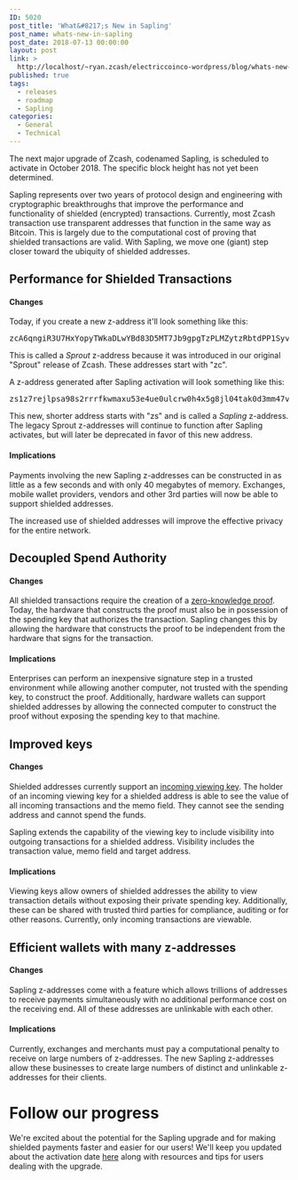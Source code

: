 ```yaml
---
ID: 5020
post_title: 'What&#8217;s New in Sapling'
post_name: whats-new-in-sapling
post_date: 2018-07-13 00:00:00
layout: post
link: >
  http://localhost/~ryan.zcash/electriccoinco-wordpress/blog/whats-new-in-sapling/
published: true
tags:
  - releases
  - roadmap
  - Sapling
categories:
  - General
  - Technical
---
```

<p>The next major upgrade of Zcash, codenamed Sapling, is scheduled to activate in October 2018. The specific block height has not yet been determined.</p>
<p>Sapling represents over two years of protocol design and engineering with cryptographic breakthroughs that improve the performance and functionality of shielded (encrypted) transactions. Currently, most Zcash transaction use transparent addresses that function in the same way as Bitcoin. This is largely due to the computational cost of proving that shielded transactions are valid. With Sapling, we move one (giant) step closer toward the ubiquity of shielded addresses.</p>
<h2>Performance for Shielded Transactions</h2>
<h4>Changes</h4>
<p>Today, if you create a new z-address it'll look something like this:</p>
<pre><span class="pl-s">zcA6qngiR3U7HxYopyTWkaDLwYBd83D5MT7Jb9gpgTzPLMZytzRbtdPP1Syv4RvRgHeoZrJWSask3DyfwXG9DGPMWMvX7aC</span></pre>
<p>This is called a <em>Sprout </em>z-address because it was introduced in our original "Sprout" release of Zcash. These addresses start with "zc".</p>
<p>A z-address generated after Sapling activation will look something like this:</p>
<pre><span class="blob-code-inner"><span class="pl-s">zs1z7rejlpsa98s2rrrfkwmaxu53e4ue0ulcrw0h4x5g8jl04tak0d3mm47vdtahatqrlkngh9sly</span></span></pre>
<p>This new, shorter address starts with "zs" and is called a <em>Sapling</em> z-address. The legacy Sprout z-addresses will continue to function after Sapling activates, but will later be deprecated in favor of this new address.</p>
<h4>Implications</h4>
<p>Payments involving the new Sapling z-addresses can be constructed in as little as a few seconds and with only 40 megabytes of memory. Exchanges, mobile wallet providers, vendors and other 3rd parties will now be able to support shielded addresses.</p>
<p>The increased use of shielded addresses will improve the effective privacy for the entire network.</p>
<h2>Decoupled Spend Authority</h2>
<h4>Changes</h4>
<p>All shielded transactions require the creation of a <a href="https://z.cash/technology/zksnarks.html">zero-knowledge proof</a>. Today, the hardware that constructs the proof must also be in possession of the spending key that authorizes the transaction. Sapling changes this by allowing the hardware that constructs the proof to be independent from the hardware that signs for the transaction.</p>
<h4>Implications</h4>
<p>Enterprises can perform an inexpensive signature step in a trusted environment while allowing another computer, not trusted with the spending key, to construct the proof. Additionally, hardware wallets can support shielded addresses by allowing the connected computer to construct the proof without exposing the spending key to that machine.</p>
<h2>Improved keys</h2>
<h4>Changes</h4>
<p>Shielded addresses currently support an <a href="/blog/viewing-keys-selective-disclosure/">incoming viewing key</a>. The holder of an incoming viewing key for a shielded address is able to see the value of all incoming transactions and the memo field. They cannot see the sending address and cannot spend the funds.</p>
<p>Sapling extends the capability of the viewing key to include visibility into outgoing transactions for a shielded address. Visibility includes the transaction value, memo field and target address.</p>
<h4>Implications</h4>
<p>Viewing keys allow owners of shielded addresses the ability to view transaction details without exposing their private spending key. Additionally, these can be shared with trusted third parties for compliance, auditing or for other reasons. Currently, only incoming transactions are viewable.</p>
<h2>Efficient wallets with many z-addresses</h2>
<h4>Changes</h4>
<p>Sapling z-addresses come with a feature which allows trillions of addresses to receive payments simultaneously with no additional performance cost on the receiving end. All of these addresses are unlinkable with each other.</p>
<h4>Implications</h4>
<p>Currently, exchanges and merchants must pay a computational penalty to receive on large numbers of z-addresses. The new Sapling z-addresses allow these businesses to create large numbers of distinct and unlinkable z-addresses for their clients.</p>
<h1>Follow our progress</h1>
<p>We're excited about the potential for the Sapling upgrade and for making shielded payments faster and easier for our users! We'll keep you updated about the activation date <a href="https://z.cash/upgrade/sapling.html">here</a> along with resources and tips for users dealing with the upgrade.</p>
